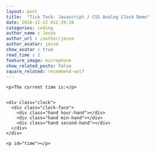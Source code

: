 ```yaml
---
layout: post
title:  "Tick Tock: Javascript / CSS Analog Clock Demo"
date: 2016-12-12 012:20:28
categories: coding
author_name : Jesse
author_url : /author/jesse
author_avatar: jesse
show_avatar : true
read_time : 2
feature_image: microphone
show_related_posts: false
square_related: recommend-wolf
---
```


<body>

    <p>The current time is:</p>


    <div class="clock">
      <div class="clock-face">
        <div class="hand hour-hand"></div>
        <div class="hand min-hand"></div>
        <div class="hand second-hand"></div>
      </div>
    </div>

    <p id="time"></p>

  <style>


    .clock {
      width: 30rem;
      height: 30rem;
      border:20px solid #b4251b;
      border-radius:50%;
      margin:50px auto;
      position: relative;
      padding:2rem;
      box-shadow:
        0 0 0 4px rgba(0,0,0,0.1),
        inset 0 0 0 3px #EFEFEF,
        inset 0 0 10px black,
        0 0 10px rgba(0,0,0,0.2);
    }

    .clock-face {
      position: relative;
      width: 100%;
      height: 100%;
      transform: translateY(-3px);
    }

    .hand {
      width:50%;
      height:6px;
      background:black;
      position: absolute;
      top:50%;
      transform-origin: 100%;
      transform: rotate(90deg);
      transition: all 0.05s;
      transition-timing-function: cubic-bezier(0.1, 2.7, 0.58, 1);
    }
</style>

<script>
  const secondHand = document.querySelector('.second-hand');
  const minsHand = document.querySelector('.min-hand');
  const hourHand = document.querySelector('.hour-hand');

  function setDate() {
    const now = new Date();

    const seconds = now.getSeconds();
    const secondsDegrees = ((seconds / 60) * 360) + 90;
    secondHand.style.transform = `rotate(${secondsDegrees}deg)`;

    const mins = now.getMinutes();
    const minsDegrees = ((mins / 60) * 360) + 90;
    minsHand.style.transform = `rotate(${minsDegrees}deg)`;

    const hour = now.getHours();
    const hourDegrees = ((hour / 12) * 360) + 90;
    hourHand.style.transform = `rotate(${hourDegrees}deg)`;
  }

  setInterval(setDate, 1000);

  setDate();

  (function () {
    function checkTime(i) {
        return (i < 10) ? "0" + i : i;
    }

    function startTime() {
        var today = new Date(),
            h = checkTime(today.getHours()),
            m = checkTime(today.getMinutes()),
            s = checkTime(today.getSeconds());
            ampm = (h >= 12) ? "PM" : "AM";
        document.getElementById('time').innerHTML = h + ":" + m + ":" + s + ampm;
        t = setTimeout(function () {
            startTime()
        }, 500);
    }
    startTime();
})();

</script>
</body>
